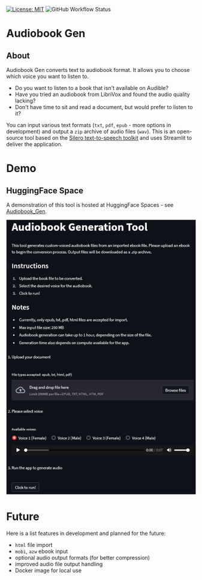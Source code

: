 [![License: MIT](https://img.shields.io/badge/License-MIT-yellow.svg)](https://github.com/mkutarna/audiobook_gen/blob/master/LICENSE)
![GitHub Workflow Status](https://img.shields.io/github/workflow/status/mkutarna/audiobook_gen/Python%20application)

# Audiobook Gen

## About
Audiobook Gen converts text to audiobook format. It allows you to choose which voice you want to listen to.

- Do you want to listen to a book that isn't available on Audible?
- Have you tried an audiobook from LibriVox and found the audio quality lacking?
- Don't have time to sit and read a document, but would prefer to listen to it?

You can input various text formats (`txt`, `pdf`, `epub` - more options in development) and output a `zip` archive of audio files (`wav`). This is an open-source tool based on the [Silero text-to-speech toolkit](https://github.com/snakers4/silero-models) and uses Streamlit to deliver the application.

# Demo

## HuggingFace Space
A demonstration of this tool is hosted at HuggingFace Spaces - see [Audiobook_Gen](https://huggingface.co/spaces/mkutarna/audiobook_gen).

<img style="border:1px solid grey" src="resources/audiobook_gen.png" alt="Screenshot"/>

# Future

Here is a list features in development and planned for the future:
- `html` file import
- `mobi`, `azw` ebook input
- optional audio output formats (for better compression)
- improved audio file output handling
- Docker image for local use